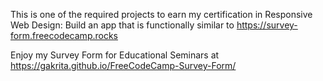 This is one of the required projects to earn my certification in Responsive Web Design: 
Build an app that is functionally similar to https://survey-form.freecodecamp.rocks

Enjoy my Survey Form for Educational Seminars at https://gakrita.github.io/FreeCodeCamp-Survey-Form/
